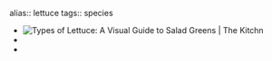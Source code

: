 alias:: lettuce
tags:: species

- ![Types of Lettuce: A Visual Guide to Salad Greens | The Kitchn](https://peach-geographical-bat-397.mypinata.cloud/ipfs/QmXu2MTietFMm9iPmdcXtSVDQ1i5tuMAZXm68qVuy6yhCW)
-
-